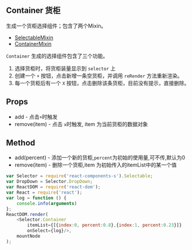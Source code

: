## Container 货柜
生成一个货柜选择组件；包含了两个Mixin。
+ [SelectableMixin](./SelectableMixin.html)
+ [ContainerMixin](./ContainerMixin.html)

`Container` 生成的选择组件包含了三个功能。
1. 选择货柜时，将货柜装量显示到 `selector` 上
2. 创建一个 `+` 按钮，点击新增一条空货柜，并调用 `reRender` 方法重新渲染。
3. 每一个货柜后有一个 `X` 按钮，点击删除该条货柜，目前没有提示，直接删除。

## Props
+ add - 点击`+`时触发
+ remove(item) - 点击 `x`时触发, item 为当前货柜的数据对象

## Method
+ add(percent) - 添加一个新的货柜,`percent`为初始的使用量,可不传,默认为0
+ remove(item) - 删除一个货柜,item 为初始传入的itemList中的某一个值


```JavaScript
var Selector = require('react-components-s').Selectable;
var DropDown = Selector.DropDown;
var ReactDOM = require('react-dom');
var React = require('react');
var log = function () {
    console.info(arguments)
};
ReactDOM.render(
    <Selector.Container
        itemList={[{index:0, percent:0.8},{index:1, percent:0.23}]}
        onSelect={log}/>,
    mountNode
);
```